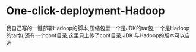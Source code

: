 # One-click-deployment-Hadoop
我自己写的一键部署Hadoop的脚本,压缩包里一个是JDK的tar包,一个是Hadoop的tar包,还有一个conf目录,这里只上传了conf目录,JDK 与Hadoop的版本可以自选
